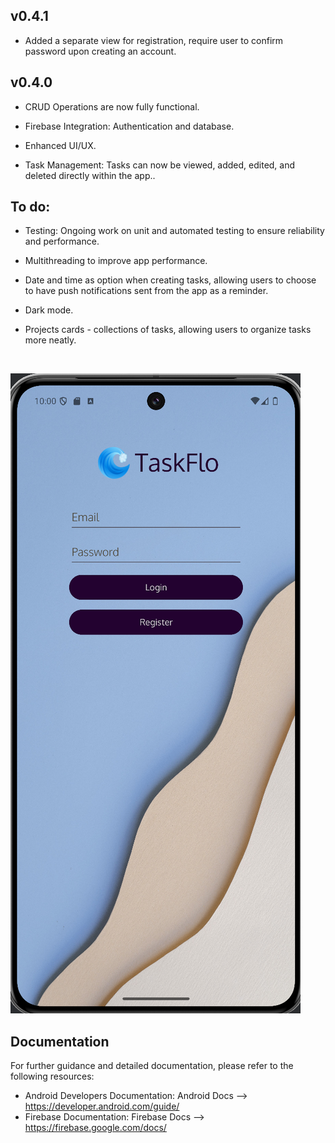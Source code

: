 ## v0.4.1
- Added a separate view for registration, require user to confirm password upon creating an account.

## v0.4.0

- CRUD Operations are now fully functional.

- Firebase Integration:  Authentication and database.

- Enhanced UI/UX.

- Task Management: Tasks can now be viewed, added, edited, and deleted directly within the app..

## To do:
  
- Testing: Ongoing work on unit and automated testing to ensure reliability and performance.

- Multithreading to improve app performance.

- Date and time as option when creating tasks, allowing users to choose to have push notifications sent from the app as a reminder.

- Dark mode.

- Projects cards - collections of tasks, allowing users to organize tasks more neatly.
<br />

![Menu-login](v0.2.0_Screenshot_Pixel8Pro/v0.2.0_Main_login_screen.png)

## Documentation
For further guidance and detailed documentation, please refer to the following resources:<br />

- Android Developers Documentation: Android Docs --> https://developer.android.com/guide/
- Firebase Documentation: Firebase Docs --> https://firebase.google.com/docs/



